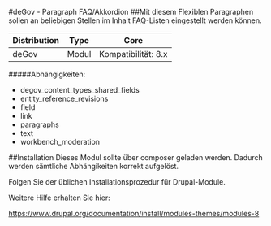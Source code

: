 #deGov - Paragraph FAQ/Akkordion
##Mit diesem Flexiblen Paragraphen sollen an beliebigen Stellen im Inhalt FAQ-Listen eingestellt werden können.

Distribution | Type | Core
--- | --- | ---
deGov | Modul |  Kompatibilität: 8.x

#####Abhängigkeiten:
  - degov_content_types_shared_fields
  - entity_reference_revisions
  - field
  - link
  - paragraphs
  - text
  - workbench_moderation

##Installation
Dieses Modul sollte über composer geladen werden. Dadurch werden sämtliche Abhängikeiten korrekt aufgelöst.

Folgen Sie der üblichen Installationsprozedur für Drupal-Module.

Weitere Hilfe erhalten Sie hier:

https://www.drupal.org/documentation/install/modules-themes/modules-8

